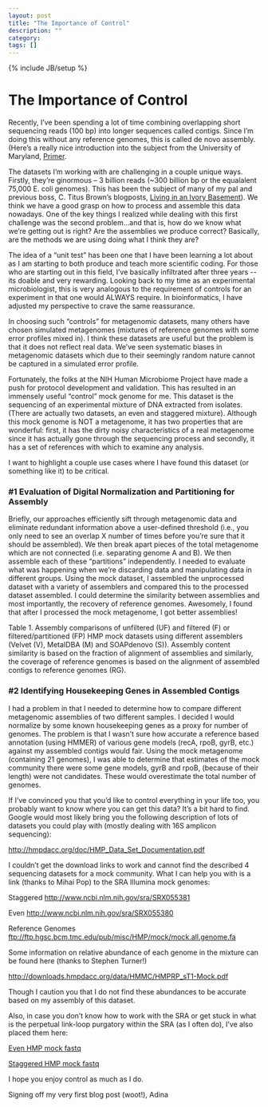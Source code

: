 ```yaml
---
layout: post
title: "The Importance of Control"
description: ""
category: 
tags: []
---
```

{% include JB/setup %}
</style>
<title>The Importance of Control</title>

<body>
<h1>The Importance of Control</h1>

<p>Recently, I’ve been spending a lot of time combining overlapping short sequencing reads (100 bp) into longer sequences called contigs.  Since I’m doing this without any reference genomes, this is called de novo assembly.  (Here’s a really nice introduction into the subject from the University of Maryland, <a href="http://www.cbcb.umd.edu/research/assembly_primer.shtml">Primer</a>.</p>

<p>The datasets I’m working with are challenging in a couple unique ways.  Firstly, they’re ginormous – 3 billion reads (~300 billion bp or the equalalent 75,000 E. coli genomes).  This has been the subject of many of my pal and previous boss, C. Titus Brown’s blogposts, <a href="http://ivory.idyll.org/blog/">Living in an Ivory Basement</a>).  We think we have a good grasp on how to process and assemble this data nowadays.   One of the key things I realized while dealing with this first challenge was the second problem…and that is, how do we know what we’re getting out is right?  Are the assemblies we produce correct?   Basically, are the methods we are using doing what I think they are?</p>

<p>The idea of a “unit test” has been one that I have been learning a lot about as I am starting to both produce and teach more scientific coding.  For those who are starting out in this field, I’ve basically infiltrated after three years -- its doable and very rewarding.  Looking back to my time as an experimental microbiologist, this is very analogous to the requirement of controls for an experiment in that one would ALWAYS require.  In bioinformatics, I have adjusted my perspective to crave the same reassurance.</p>

<p>In choosing such “controls” for metagenomic datasets, many others have chosen simulated metagenomes (mixtures of reference genomes with some error profiles mixed in).  I think these datasets are useful but the problem is that it does not reflect real data.  We’ve seen systematic biases in metagenomic datasets which due to their seemingly random nature cannot be captured in a simulated error profile.</p>

<p>Fortunately, the folks at the NIH Human Microbiome Project have made a push for protocol development and validation.  This has resulted in an immensely useful “control” mock genome for me.  This dataset is the sequencing of an experimental mixture of DNA extracted from isolates.  (There are actually two datasets, an even and staggered mixture).  Although this mock genome is NOT a metagenome, it has two properties that are wonderful:  first, it has the dirty noisy characteristics of a real metagenome since it has actually gone through the sequencing process and secondly, it has a set of references with which to examine any analysis.</p>

<p>I want to highlight a couple use cases where I have found this dataset (or something like it) to be critical.</p>

<h3>#1 Evaluation of Digital Normalization and Partitioning for Assembly</h3>

<p>Briefly, our approaches efficiently sift through metagenomic data and eliminate redundant information above a user-defined threshold (i.e., you only need to see an overlap X number of times before you’re sure that it should be assembled).  We then break apart pieces of the total metagenome which are not connected (i.e. separating genome A and B).  We then assemble each of these “partitions” independently.  I needed to evaluate what was happening when we’re discarding data and manipulating data in different groups.  Using the mock dataset, I assembled the unprocessed dataset with a variety of assemblers and compared this to the processed dataset assembled.  I could determine the similarity between assemblies and most importantly, the recovery of reference genomes.  Awesomely, I found that after I processed the mock metagenome, I got better assemblies!</p>

<p>Table 1. Assembly comparisons of unfiltered (UF) and filtered (F) or filtered/partitioned (FP) HMP mock datasets using different assemblers (Velvet (V), MetaIDBA (M) and SOAPdenovo (S)).  Assembly content similarity is based on the fraction of alignment of assemblies and similarly, the coverage of reference genomes is based on the alignment of assembled contigs to reference genomes (RG).</p>

<h3>#2 Identifying Housekeeping Genes in Assembled Contigs</h3>

<p>I had a problem in that I needed to determine how to compare different metagenomic assemblies of two different samples.  I decided I would normalize by some known housekeeping genes as a proxy for number of genomes.  The problem is that I wasn’t sure how accurate a reference based annotation (using HMMER) of various gene models (recA, rpoB, gyrB, etc.) against my assembled contigs would fair.  Using the mock metagenome (containing 21 genomes), I was able to determine that estimates of the mock community there were some gene models, gyrB and rpoB, (because of their length) were not candidates. These would overestimate the total number of genomes.</p>

<p>If I’ve convinced you that you’d like to control everything in your life too, you probably want to know where you can get this data?  It’s a bit hard to find.  Google would most likely bring you the following description of lots of datasets you could play with (mostly dealing with 16S amplicon sequencing):</p>

<p><a href="http://hmpdacc.org/doc/HMP_Data_Set_Documentation.pdf">http://hmpdacc.org/doc/HMP_Data_Set_Documentation.pdf</a></p>

<p>I couldn’t get the download links to work and cannot find the described 4 sequencing datasets for a mock community.  What I can help you with is a link (thanks to Mihai Pop) to the SRA Illumina mock genomes:</p>

<p>Staggered
<a href="http://www.ncbi.nlm.nih.gov/sra/SRX055381">http://www.ncbi.nlm.nih.gov/sra/SRX055381</a></p>

<p>Even
<a href="http://www.ncbi.nlm.nih.gov/sra/SRX055380">http://www.ncbi.nlm.nih.gov/sra/SRX055380</a></p>

<p>Reference Genomes
<a href="ftp://ftp.hgsc.bcm.tmc.edu/pub/misc/HMP/mock/mock.all.genome.fa">ftp://ftp.hgsc.bcm.tmc.edu/pub/misc/HMP/mock/mock.all.genome.fa</a></p>

<p>Some information on relative abundance of each genome in the mixture can be found here (thanks to Stephen Turner!)</p>

<p><a href="http://downloads.hmpdacc.org/data/HMMC/HMPRP_sT1-Mock.pdf">http://downloads.hmpdacc.org/data/HMMC/HMPRP_sT1-Mock.pdf</a></p>

<p>Though I caution you that I do not find these abundances to be accurate based on my assembly of this dataset.</p>

<p>Also, in case you don’t know how to work with the SRA or get stuck in what is the perpetual link-loop purgatory within the SRA (as I often do), I’ve also placed them here:</p>

<p><a href="http://lyorn.idyll.org/~adina/SRR172902.fastq.gz">Even HMP mock fastq</a></p>

<p><a href="http://lyorn.idyll.org/~adina/SRR172903.fastq.gz">Staggered HMP mock fastq</a></p>

<p>I hope you enjoy control as much as I do.</p>

<p>Signing off my very first blog post (woot!),
Adina</p>
</body>
